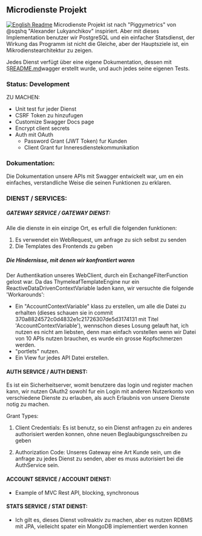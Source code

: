 ## Microdienste Projekt

[![English Readme](https://img.shields.io/badge/lang-en-green)](https://github.com/dmsosa/microservices/blob/main/README.md)
Microdienste Projekt ist nach "Piggymetrics" von  @sqshq "Alexander Lukyanchikov" inspiriert. Aber mit dieses Implementation benutzer wir PostgreSQL und ein einfacher Statsdienst, der Wirkung das Programm ist nicht die Gleiche, aber der Hauptsziele ist, ein Mikrodienstearchitektur zu zeigen.

Jedes Dienst verfügt über eine eigene Dokumentation, dessen mit S[README.md](README.md)wagger erstellt wurde, und auch jedes seine eigenen Tests.

### Status: Development

ZU MACHEN:
* Unit test fur jeder Dienst
* CSRF Token zu hinzufugen
* Customize Swagger Docs page
* Encrypt client secrets
* Auth mit OAuth
  * Password Grant (JWT Token) fur Kunden
  * Client Grant fur Inneresdienstekommunikation
  

### Dokumentation:

Die Dokumentation unsere APIs mit Swagger entwickelt war, um en ein einfaches, verstandliche Weise die seinen Funktionen zu erklaren.

### DIENST / SERVICES:

##### GATEWAY SERVICE /  GATEWAY DIENST:

Alle die dienste in ein einzige Ort, es erfull die folgenden funktionen:

1. Es verwendet ein WebRequest, um anfrage zu sich selbst zu senden
2. Die Templates des Frontends zu geben 

##### Die Hindernisse, mit denen wir konfrontiert waren

Der Authentikation unseres WebClient, durch ein ExchangeFilterFunction gelost war.
Da das ThymeleafTemplateEngine nur ein ReactiveDataDrivenContextVariable laden kann, wir versuchte die folgende 'Workarounds':

- Ein "AccountContextVariable" klass zu erstellen, um alle die Datei zu erhalten (dieses schauen sie in commit 370a8824572c0d4832e1c21726307de5d3174131 mit Titel 'AccountContextVariable'), wennschon dieses Losung gelauft hat, ich nutzen es nicht am liebsten, denn man einfach vorstellen wenn wir Datei von 10 APIs nutzen brauchen, es wurde ein grosse Kopfschmerzen werden.
- "portlets" nutzen.
- Ein View fur jedes API Datei erstellen.

#### AUTH SERVICE / AUTH DIENST:

Es ist ein Sicherheitserver, womit benutzere das login und register machen kann, wir nutzen OAuth2 sowohl fur ein Login mit anderen Nutzerkonto von verschiedene Dienste zu erlauben, als auch Erlaubnis von unsere Dienste notig zu machen.

Grant Types:

1. Client Credentials:
Es ist benutz, so ein Dienst anfragen zu ein anderes authorisiert werden konnen, ohne neuen Beglaubigungsschreiben zu geben

2. Authorization Code:
Unseres Gateway eine Art Kunde sein, um die anfrage zu jedes Dienst zu senden, aber es muss autorisiert bei die AuthService sein.

#### ACCOUNT SERVICE / ACCOUNT DIENST:

* Example of MVC Rest API, blocking, synchronous

#### STATS SERVICE / STAT DIENST:

* Ich gilt es, dieses Dienst vollreaktiv zu machen, aber es nutzen RDBMS mit JPA, vielleicht spater ein MongoDB implementiert werden konnen